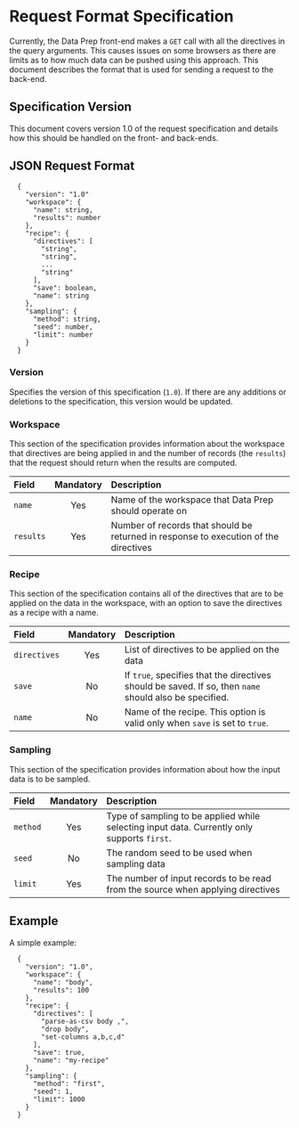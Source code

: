 # Request Format Specification

Currently, the Data Prep front-end makes a `GET` call with all the directives in the query
arguments. This causes issues on some browsers as there are limits as to how much data can
be pushed using this approach. This document describes the format that is used for sending
a request to the back-end.


## Specification Version

This document covers version 1.0 of the request specification and details how this should
be handled on the front- and back-ends.


## JSON Request Format
```
  {
    "version": "1.0"
    "workspace": {
      "name": string,
      "results": number
    },
    "recipe": {
      "directives": [
        "string",
        "string",
        ...
        "string"
      ],
      "save": boolean,
      "name": string
    },
    "sampling": {
      "method": string,
      "seed": number,
      "limit": number
    }
  }
```

### Version

Specifies the version of this specification (`1.0`). If there are any additions or
deletions to the specification, this version would be updated.


### Workspace

This section of the specification provides information about the workspace that directives
are being applied in and the number of records (the `results`) that the request should
return when the results are computed.

| Field     | Mandatory | Description                                                                          |
| :-------- | :-------: | :----------------------------------------------------------------------------------- |
| `name`    | Yes       | Name of the workspace that Data Prep should operate on                               |
| `results` | Yes       | Number of records that should be returned in response to execution of the directives |


### Recipe

This section of the specification contains all of the directives that are to be applied on
the data in the workspace, with an option to save the directives as a recipe with a name.

| Field        | Mandatory | Description                                                                                            |
| :----------- | :-------: | :----------------------------------------------------------------------------------------------------- |
| `directives` | Yes       | List of directives to be applied on the data                                                           |
| `save`       | No        | If `true`, specifies that the directives should be saved. If so, then `name` should also be specified. |
| `name`       | No        | Name of the recipe. This option is valid only when `save` is set to `true`.                            |


### Sampling

This section of the specification provides information about how the input data is to be
sampled.

| Field    | Mandatory | Description                                                                                 |
| :------- | :-------: | :------------------------------------------------------------------------------------------ |
| `method` | Yes       | Type of sampling to be applied while selecting input data. Currently only supports `first`. |
| `seed`   | No        | The random seed to be used when sampling data                                               |
| `limit`  | Yes       | The number of input records to be read from the source when applying directives             |


## Example

A simple example:

```
  {
    "version": "1.0",
    "workspace": {
      "name": "body",
      "results": 100
    },
    "recipe": {
      "directives": [
        "parse-as-csv body ,",
        "drop body",
        "set-columns a,b,c,d"
      ],
      "save": true,
      "name": "my-recipe"
    },
    "sampling": {
      "method": "first",
      "seed": 1,
      "limit": 1000
    }
  }
```
